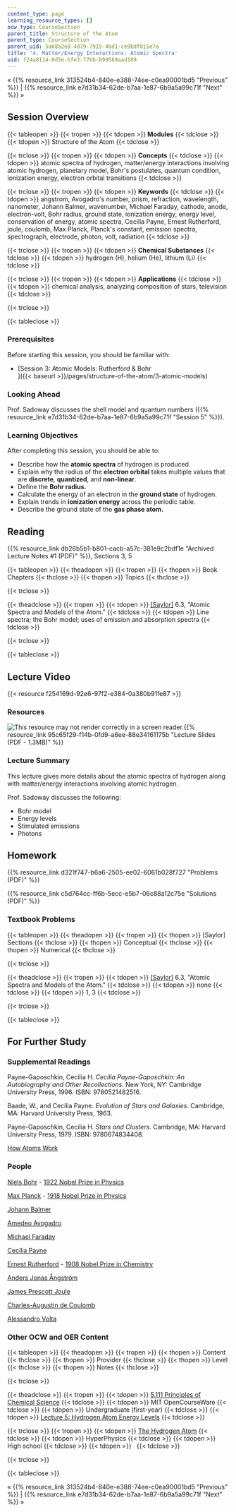 ```yaml
---
content_type: page
learning_resource_types: []
ocw_type: CourseSection
parent_title: Structure of the Atom
parent_type: CourseSection
parent_uid: 5a68a2e8-4d79-7915-46d1-ce9bdf015e7a
title: '4. Matter/Energy Interactions: Atomic Spectra'
uid: f24a8114-0d3e-bfe3-77bb-b99589aad189
---
```


« {{% resource_link 313524b4-840e-e388-74ee-c0ea90001bd5 "Previous" %}} | {{% resource_link e7d31b34-62de-b7aa-1e87-6b9a5a99c71f "Next" %}} »

Session Overview
----------------

{{< tableopen >}}
{{< tropen >}}
{{< tdopen >}}
**Modules**
{{< tdclose >}}
{{< tdopen >}}
Structure of the Atom
{{< tdclose >}}

{{< trclose >}}
{{< tropen >}}
{{< tdopen >}}
**Concepts**
{{< tdclose >}}
{{< tdopen >}}
atomic spectra of hydrogen, matter/energy interactions involving atomic hydrogen, planetary model, Bohr's postulates, quantum condition, ionization energy, electron orbital transitions
{{< tdclose >}}

{{< trclose >}}
{{< tropen >}}
{{< tdopen >}}
**Keywords**
{{< tdclose >}}
{{< tdopen >}}
angstrom, Avogadro's number, prism, refraction, wavelength, nanometer, Johann Balmer, wavenumber, Michael Faraday, cathode, anode, electron-volt, Bohr radius, ground state, ionization energy, energy level, conservation of energy, atomic spectra, Cecilia Payne, Ernest Rutherford, joule, coulomb, Max Planck, Planck's constant, emission spectra, spectrograph, electrode, photon, volt, radiation
{{< tdclose >}}

{{< trclose >}}
{{< tropen >}}
{{< tdopen >}}
**Chemical Substances**
{{< tdclose >}}
{{< tdopen >}}
hydrogen (H), helium (He), lithium (Li)
{{< tdclose >}}

{{< trclose >}}
{{< tropen >}}
{{< tdopen >}}
**Applications**
{{< tdclose >}}
{{< tdopen >}}
chemical analysis, analyzing composition of stars, television
{{< tdclose >}}

{{< trclose >}}

{{< tableclose >}}

### Prerequisites

Before starting this session, you should be familiar with:

*   [Session 3: Atomic Models: Rutherford & Bohr  
    ]({{< baseurl >}}/pages/structure-of-the-atom/3-atomic-models)

### Looking Ahead

Prof. Sadoway discusses the shell model and quantum numbers ({{% resource_link e7d31b34-62de-b7aa-1e87-6b9a5a99c71f "Session 5" %}}).

### Learning Objectives

After completing this session, you should be able to:

*   Describe how the **atomic spectra** of hydrogen is produced.
*   Explain why the radius of the **electron orbital** takes multiple values that are **discrete**, **quantized**, and **non-linear**.
*   Define the **Bohr radius.**
*   Calculate the energy of an electron in the **ground state** of hydrogen.
*   Explain trends in **ionization energy** across the periodic table.
*   Describe the ground state of the **gas phase atom.**

Reading
-------

{{% resource_link db26b5b1-b801-cacb-a57c-381e9c2bdf1e "Archived Lecture Notes #1 (PDF)" %}}, Sections 3, 5

{{< tableopen >}}
{{< theadopen >}}
{{< tropen >}}
{{< thopen >}}
Book Chapters
{{< thclose >}}
{{< thopen >}}
Topics
{{< thclose >}}

{{< trclose >}}

{{< theadclose >}}
{{< tropen >}}
{{< tdopen >}}
[\[Saylor\]](https://saylordotorg.github.io/text_general-chemistry-principles-patterns-and-applications-v1.0/s10-03-atomic-spectra-and-models-of-t.html) 6.3, "Atomic Spectra and Models of the Atom."
{{< tdclose >}}
{{< tdopen >}}
Line spectra; the Bohr model; uses of emission and absorption spectra
{{< tdclose >}}

{{< trclose >}}

{{< tableclose >}}

Lecture Video
-------------

{{< resource f254169d-92e6-97f2-e384-0a380b91fe87 >}}

### Resources

![This resource may not render correctly in a screen reader.](/images/inacessible.gif){{% resource_link 95c65f29-f14b-0fd9-a6ee-88e34161175b "Lecture Slides (PDF - 1.3MB)" %}}

### Lecture Summary

This lecture gives more details about the atomic spectra of hydrogen along with matter/energy interactions involving atomic hydrogen.

Prof. Sadoway discusses the following:

*   Bohr model
*   Energy levels
*   Stimulated emissions
*   Photons

Homework
--------

{{% resource_link d321f747-b6a6-2505-ee02-6061b028f727 "Problems (PDF)" %}}

{{% resource_link c5d764cc-ff6b-5ecc-e5b7-06c88a12c75e "Solutions (PDF)" %}}

### Textbook Problems

{{< tableopen >}}
{{< theadopen >}}
{{< tropen >}}
{{< thopen >}}
\[Saylor\] Sections
{{< thclose >}}
{{< thopen >}}
Conceptual
{{< thclose >}}
{{< thopen >}}
Numerical
{{< thclose >}}

{{< trclose >}}

{{< theadclose >}}
{{< tropen >}}
{{< tdopen >}}
[\[Saylor\]](https://saylordotorg.github.io/text_general-chemistry-principles-patterns-and-applications-v1.0/s10-03-atomic-spectra-and-models-of-t.html) 6.3, "Atomic Spectra and Models of the Atom."
{{< tdclose >}}
{{< tdopen >}}
none
{{< tdclose >}}
{{< tdopen >}}
1, 3
{{< tdclose >}}

{{< trclose >}}

{{< tableclose >}}

For Further Study
-----------------

### Supplemental Readings

Payne-Gaposchkin, Cecilia H. _Cecilia Payne-Gaposchkin: An Autobiography and Other Recollections_. New York, NY: Cambridge University Press, 1996. ISBN: 9780521482516.

Baade, W., and Cecilia Payne. _Evolution of Stars and Galaxies_. Cambridge, MA: Harvard University Press, 1963.

Payne-Gaposchkin, Cecilia H. _Stars and Clusters_. Cambridge, MA: Harvard University Press, 1979. ISBN: 9780674834408.

[How Atoms Work](http://science.howstuffworks.com/atom.htm)

### People

[Niels Bohr](http://en.wikipedia.org/wiki/Niels_Bohr) - [1922 Nobel Prize in Physics](http://nobelprize.org/nobel_prizes/physics/laureates/1922/)

[Max Planck](http://en.wikipedia.org/wiki/Max_Planck) - [1918 Nobel Prize in Physics](http://nobelprize.org/nobel_prizes/physics/laureates/1918/)

[Johann Balmer](http://en.wikipedia.org/wiki/Johann_Jakob_Balmer)

[Amedeo Avogadro](http://en.wikipedia.org/wiki/Amedeo_Avogadro)

[Michael Faraday](http://en.wikipedia.org/wiki/Faraday)

[Cecilia Payne](http://en.wikipedia.org/wiki/Cecilia_Payne-Gaposchkin)

[Ernest Rutherford](http://en.wikipedia.org/wiki/Ernest_Rutherford) - [1908 Nobel Prize in Chemistry](http://nobelprize.org/nobel_prizes/chemistry/laureates/1908/)

[Anders Jonas Ångström](http://en.wikipedia.org/wiki/Anders_Jonas_%C3%85ngstr%C3%B6m)

[James Prescott Joule](http://en.wikipedia.org/wiki/James_Prescott_Joule)

[Charles-Augustin de Coulomb](http://en.wikipedia.org/wiki/Charles-Augustin_de_Coulomb)

[Alessandro Volta](http://en.wikipedia.org/wiki/Alessandro_Volta)

### Other OCW and OER Content

{{< tableopen >}}
{{< theadopen >}}
{{< tropen >}}
{{< thopen >}}
Content
{{< thclose >}}
{{< thopen >}}
Provider
{{< thclose >}}
{{< thopen >}}
Level
{{< thclose >}}
{{< thopen >}}
Notes
{{< thclose >}}

{{< trclose >}}

{{< theadclose >}}
{{< tropen >}}
{{< tdopen >}}
[5.111 Principles of Chemical Science](/courses/5-111-principles-of-chemical-science-fall-2008)
{{< tdclose >}}
{{< tdopen >}}
MIT OpenCourseWare
{{< tdclose >}}
{{< tdopen >}}
Undergraduate (first-year)
{{< tdclose >}}
{{< tdopen >}}
[Lecture 5: Hydrogen Atom Energy Levels](/courses/5-111-principles-of-chemical-science-fall-2008/resources/lecture-5)
{{< tdclose >}}

{{< trclose >}}
{{< tropen >}}
{{< tdopen >}}
[The Hydrogen Atom](http://hyperphysics.phy-astr.gsu.edu/hbase/quantum/hydcn.html)
{{< tdclose >}}
{{< tdopen >}}
HyperPhysics
{{< tdclose >}}
{{< tdopen >}}
High school
{{< tdclose >}}
{{< tdopen >}}
 
{{< tdclose >}}

{{< trclose >}}

{{< tableclose >}}

« {{% resource_link 313524b4-840e-e388-74ee-c0ea90001bd5 "Previous" %}} | {{% resource_link e7d31b34-62de-b7aa-1e87-6b9a5a99c71f "Next" %}} »